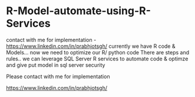 # R-Model-automate-using-R-Services
contact with me for implementation - https://www.linkedin.com/in/prabhjotsgh/
currently we have R code & Models... now we need to optimize our R/ python code
There are steps and rules.. we can leverage SQL Server R services to automate code & optimze and give put model in sql server security

Please contact with me for implementation 

https://www.linkedin.com/in/prabhjotsgh/

